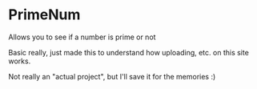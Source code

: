 # PrimeNum
Allows you to see if a number is prime or not

Basic really, just made this to understand how uploading, etc. on this site works.

Not really an "actual project", but I'll save it for the memories :)
